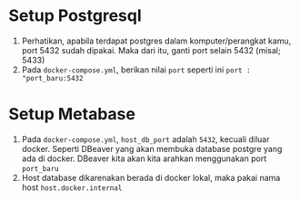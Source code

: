 # Setup Postgresql
1. Perhatikan, apabila terdapat postgres dalam komputer/perangkat kamu, port 5432 sudah dipakai. Maka dari itu, ganti port selain 5432 (misal; 5433)
2. Pada `docker-compose.yml`, berikan nilai `port` seperti ini `port : "port_baru:5432`

# Setup Metabase
1. Pada `docker-compose.yml`, `host_db_port` adalah `5432`, kecuali diluar docker. Seperti DBeaver yang akan membuka database postgre yang ada di docker. DBeaver kita akan kita arahkan menggunakan port `port_baru`
1. Host database dikarenakan berada di docker lokal, maka pakai nama host `host.docker.internal`
